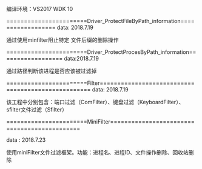 ﻿编译环境：VS2017 WDK 10 

=======================Driver_ProtectFileByPath_information==================
data: 2018.7.19 

通过使用minfilter阻止特定 文件后缀的删除操作


=======================Driver_ProtectProcesByPath_information==================
data:2018.7.19 

通过路径判断该进程是否应该被过滤掉

=======================Filter===================================================
data: 2018.7.19 

该工程中分别包含：端口过滤（ComFilter）、键盘过滤（KeyboardFilter）、sfilter文件过滤（Sfilter）

=======================MiniFilter=============================================

data : 2018.7.23

使用miniFilter文件过滤框架。功能：进程名、进程ID、文件操作删除、回收站删除



